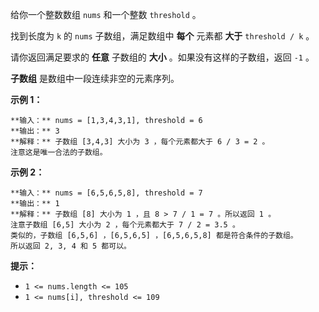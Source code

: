给你一个整数数组 `nums` 和一个整数 `threshold` 。

找到长度为 `k` 的 `nums` 子数组，满足数组中  **每个**  元素都 **大于**  `threshold / k` 。

请你返回满足要求的 **任意**  子数组的 **大小**  。如果没有这样的子数组，返回 `-1` 。

**子数组** 是数组中一段连续非空的元素序列。



**示例 1：**

    
    
    **输入：** nums = [1,3,4,3,1], threshold = 6
    **输出：** 3
    **解释：** 子数组 [3,4,3] 大小为 3 ，每个元素都大于 6 / 3 = 2 。
    注意这是唯一合法的子数组。
    

**示例 2：**

    
    
    **输入：** nums = [6,5,6,5,8], threshold = 7
    **输出：** 1
    **解释：** 子数组 [8] 大小为 1 ，且 8 > 7 / 1 = 7 。所以返回 1 。
    注意子数组 [6,5] 大小为 2 ，每个元素都大于 7 / 2 = 3.5 。
    类似的，子数组 [6,5,6] ，[6,5,6,5] ，[6,5,6,5,8] 都是符合条件的子数组。
    所以返回 2, 3, 4 和 5 都可以。



**提示：**

  * `1 <= nums.length <= 105`
  * `1 <= nums[i], threshold <= 109`

